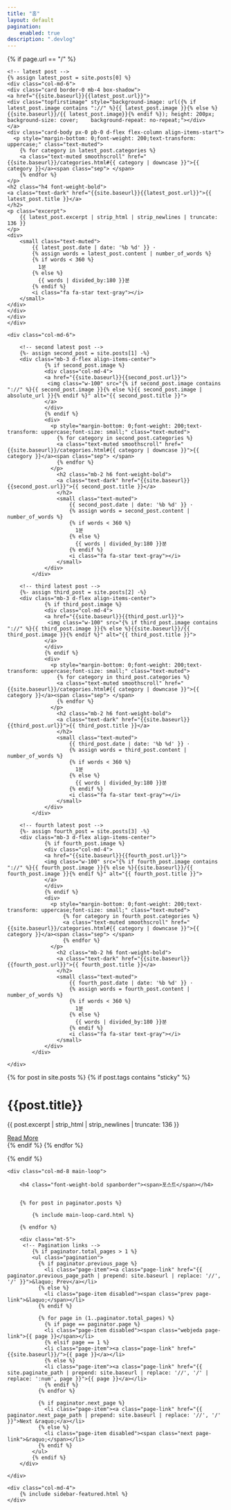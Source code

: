 ```yaml
---
title: "홈"
layout: default
pagination:
    enabled: true
description: ".devlog"
---
```


<div class="container">
    
{% if page.url == "/" %}
    
<!-- Begin post excerpts, let's highlight the first 4 posts on top -->
<div class="row remove-site-content-margin">
    
    <!-- latest post -->
    {% assign latest_post = site.posts[0] %}
    <div class="col-md-6">
    <div class="card border-0 mb-4 box-shadow">   
    <a href="{{site.baseurl}}{{latest_post.url}}">
    <div class="topfirstimage" style="background-image: url({% if latest_post.image contains "://" %}{{ latest_post.image }}{% else %} {{site.baseurl}}/{{ latest_post.image}}{% endif %}); height: 200px;    background-size: cover;    background-repeat: no-repeat;"></div>     
    </a>
    <div class="card-body px-0 pb-0 d-flex flex-column align-items-start">
      <p style="margin-bottom: 0;font-weight: 200;text-transform: uppercase;" class="text-muted">
        {% for category in latest_post.categories %}
        <a class="text-muted smoothscroll" href="{{site.baseurl}}/categories.html#{{ category | downcase }}">{{ category }}</a><span class="sep"> </span>
        {% endfor %}
    </p>
    <h2 class="h4 font-weight-bold">
    <a class="text-dark" href="{{site.baseurl}}{{latest_post.url}}">{{ latest_post.title }}</a>
    </h2>
    <p class="excerpt">
        {{ latest_post.excerpt | strip_html | strip_newlines | truncate: 136 }}
    </p>
    <div>
        <small class="text-muted">
            {{ latest_post.date | date: '%b %d' }} · 
            {% assign words = latest_post.content | number_of_words %}
            {% if words < 360 %}
              1분
            {% else %}
              {{ words | divided_by:180 }}분
            {% endif %}
            <i class="fa fa-star text-gray"></i>
        </small>
    </div>
    </div>
    </div>
    </div>
    
    <div class="col-md-6">
        
        <!-- second latest post -->
        {%- assign second_post = site.posts[1] -%}        
        <div class="mb-3 d-flex align-items-center">                
                {% if second_post.image %}
                <div class="col-md-4">
                <a href="{{site.baseurl}}{{second_post.url}}">
                 <img class="w-100" src="{% if second_post.image contains "://" %}{{ second_post.image }}{% else %}{{ second_post.image | absolute_url }}{% endif %}" alt="{{ second_post.title }}">
                </a>
                </div>
                {% endif %}                
                <div>
                  <p style="margin-bottom: 0;font-weight: 200;text-transform: uppercase;font-size: small;" class="text-muted">
                    {% for category in second_post.categories %}
                    <a class="text-muted smoothscroll" href="{{site.baseurl}}/categories.html#{{ category | downcase }}">{{ category }}</a><span class="sep"> </span>
                    {% endfor %}
                  </p>
                    <h2 class="mb-2 h6 font-weight-bold">
                    <a class="text-dark" href="{{site.baseurl}}{{second_post.url}}">{{ second_post.title }}</a>
                    </h2>
                    <small class="text-muted">
                        {{ second_post.date | date: '%b %d' }} · 
                        {% assign words = second_post.content | number_of_words %}
                        {% if words < 360 %}
                          1분
                        {% else %}
                          {{ words | divided_by:180 }}분
                        {% endif %}
                        <i class="fa fa-star text-gray"></i>
                    </small>
                </div>
            </div>
        
        <!-- third latest post -->
        {%- assign third_post = site.posts[2] -%}        
        <div class="mb-3 d-flex align-items-center">                
                {% if third_post.image %}
                <div class="col-md-4">
                <a href="{{site.baseurl}}{{third_post.url}}">
                 <img class="w-100" src="{% if third_post.image contains "://" %}{{ third_post.image }}{% else %}{{site.baseurl}}/{{ third_post.image }}{% endif %}" alt="{{ third_post.title }}">
                </a>
                </div>
                {% endif %}                
                <div>
                  <p style="margin-bottom: 0;font-weight: 200;text-transform: uppercase;font-size: small;" class="text-muted">
                    {% for category in third_post.categories %}
                    <a class="text-muted smoothscroll" href="{{site.baseurl}}/categories.html#{{ category | downcase }}">{{ category }}</a><span class="sep"> </span>
                    {% endfor %}
                  </p>
                    <h2 class="mb-2 h6 font-weight-bold">
                    <a class="text-dark" href="{{site.baseurl}}{{third_post.url}}">{{ third_post.title }}</a>
                    </h2>
                    <small class="text-muted">
                        {{ third_post.date | date: '%b %d' }} · 
                        {% assign words = third_post.content | number_of_words %}
                        {% if words < 360 %}
                          1분
                        {% else %}
                          {{ words | divided_by:180 }}분
                        {% endif %}
                        <i class="fa fa-star text-gray"></i>
                    </small>
                </div>
            </div>
        
        <!-- fourth latest post -->
        {%- assign fourth_post = site.posts[3] -%}        
        <div class="mb-3 d-flex align-items-center">                
                {% if fourth_post.image %}
                <div class="col-md-4">
                <a href="{{site.baseurl}}{{fourth_post.url}}">
                <img class="w-100" src="{% if fourth_post.image contains "://" %}{{ fourth_post.image }}{% else %}{{site.baseurl}}/{{ fourth_post.image }}{% endif %}" alt="{{ fourth_post.title }}">
                </a>
                </div>
                {% endif %}                
                <div>
                  <p style="margin-bottom: 0;font-weight: 200;text-transform: uppercase;font-size: small;" class="text-muted">
                      {% for category in fourth_post.categories %}
                      <a class="text-muted smoothscroll" href="{{site.baseurl}}/categories.html#{{ category | downcase }}">{{ category }}</a><span class="sep"> </span>
                      {% endfor %}
                  </p>
                    <h2 class="mb-2 h6 font-weight-bold">
                    <a class="text-dark" href="{{site.baseurl}}{{fourth_post.url}}">{{ fourth_post.title }}</a>
                    </h2>
                    <small class="text-muted">
                        {{ fourth_post.date | date: '%b %d' }} · 
                        {% assign words = fourth_post.content | number_of_words %}
                        {% if words < 360 %}
                          1분
                        {% else %}
                          {{ words | divided_by:180 }}분
                        {% endif %}
                        <i class="fa fa-star text-gray"></i>
                    </small>
                </div>
            </div>
        
    </div>
    
</div>
    
<!-- Sticky - add sticky tag to the post you want to highlight here - tags: [sticky] -->
{% for post in site.posts %} 
{% if post.tags contains "sticky" %}
<div class="jumbotron jumbotron-fluid jumbotron-home pt-0 pb-0 mt-3 mb-2rem bg-lightblue position-relative">
    <div class="pl-4 pr-0 h-100 tofront">
        <div class="row justify-content-between">
            <div class="col-md-6 pt-6 pb-6 pr-lg-4 align-self-center">
                <h1 class="mb-3">{{post.title}}</h1>
                <p class="mb-3 lead">
                    {{ post.excerpt | strip_html | strip_newlines | truncate: 136 }}
                </p>
                <a href="{{site.baseurl}}{{post.url}}" class="btn btn-dark">Read More</a>
            </div>
            <div class="col-md-6 d-none d-md-block pr-0" style="background-size:cover;background-image:url({{site.baseurl}}/{{ post.image }});">	
            </div>
        </div>
    </div>
</div> 
{% endif %}
{% endfor %}


    


{% endif %} <!--endif page url is / -->
    


<!-- Now the rest of the posts with the usual loop but with an offset:4 on the first page so we can skeep the first 4 posts displayed above -->
    
<div class="row mt-3">
   
    <div class="col-md-8 main-loop">
        
        <h4 class="font-weight-bold spanborder"><span>포스트</span></h4>
        

        {% for post in paginator.posts %}
        
            {% include main-loop-card.html %}
        
        {% endfor %}
        
        <div class="mt-5">
         <!-- Pagination links -->
            {% if paginator.total_pages > 1 %}
            <ul class="pagination"> 
              {% if paginator.previous_page %}
                <li class="page-item"><a class="page-link" href="{{ paginator.previous_page_path | prepend: site.baseurl | replace: '//', '/' }}">&laquo; Prev</a></li>
              {% else %}
                <li class="page-item disabled"><span class="prev page-link">&laquo;</span></li>
              {% endif %}

              {% for page in (1..paginator.total_pages) %}
                {% if page == paginator.page %}
                <li class="page-item disabled"><span class="webjeda page-link">{{ page }}</span></li>
                {% elsif page == 1 %}
                <li class="page-item"><a class="page-link" href="{{site.baseurl}}/">{{ page }}</a></li>
                {% else %}
                <li class="page-item"><a class="page-link" href="{{ site.paginate_path | prepend: site.baseurl | replace: '//', '/' | replace: ':num', page }}">{{ page }}</a></li>
                {% endif %}
              {% endfor %}

              {% if paginator.next_page %}
                <li class="page-item"><a class="page-link" href="{{ paginator.next_page_path | prepend: site.baseurl | replace: '//', '/' }}">Next &raquo;</a></li>
              {% else %}
                <li class="page-item disabled"><span class="next page-link">&raquo;</span></li>
              {% endif %}
            </ul>
            {% endif %}      
        </div>
        
    </div>
    
    <div class="col-md-4">
        {% include sidebar-featured.html %}    
    </div>
    
</div>



</div>
